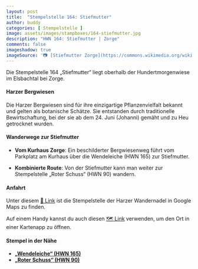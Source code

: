 ```yaml
---
layout: post
title:  "Stempelstelle 164: Stiefmutter"
author: buddy
categories: [ Stempelstelle ]
image: assets/images/stampboxes/164-stiefmutter.jpg
description: "HWN 164: Stiefmutter | Zorge"
comments: false
imageshadow: true
imageSource: '📷 [Stiefmutter Zorge](https://commons.wikimedia.org/wiki/File:Stiefmutter_Zorge.jpg) von <a href="//commons.wikimedia.org/wiki/User:B.Thomas95" title="User:B.Thomas95">Thomas Binder</a> unter Lizenz [CC BY-SA 4.0](https://creativecommons.org/licenses/by-sa/4.0)'
---
```


Die Stempelstelle 164 „Stiefmutter“ liegt oberhalb der Hundertmorgenwiese im Elsbachtal bei Zorge. 

#### Harzer Bergwiesen

Die Harzer Bergwiesen sind für ihre einzigartige Pflanzenvielfalt bekannt und gelten als botanische Schätze. Sie entstanden durch traditionelle Bewirtschaftung, bei der sie ab dem 24. Juni (Johanni) gemäht und zu Heu getrocknet wurden. 

#### Wanderwege zur Stiefmutter

- **Vom Kurhaus Zorge**: Ein beschilderter Bergwiesenweg führt vom Parkplatz am Kurhaus über die Wendeleiche (HWN 165) zur Stiefmutter. 

- **Kombinierte Route**: Von der Stiefmutter kann man weiter zur Stempelstelle „Roter Schuss“ (HWN 90) wandern. 

#### Anfahrt

Unter diesem [📍 Link](https://www.google.com/maps/dir/?api=1&origin=&destination=51.62310%2C%2010.64326) ist die Stempelstelle der Harzer Wandernadel in Google Maps zu finden.

<div class="android-only">
  Auf einem Handy kannst du auch diesen 
  <a href="geo:51.62310,10.64326">🗺️ Link</a> 
  verwenden, um den Ort in einer Kartenapp zu öffnen.
  <p></p>
</div>

#### Stempel in der Nähe

- [**„Wendeleiche“ (HWN 165)**](/stempelstelle-165-wendel-eiche)
- [**„Roter Schuss“ (HWN 90)**](/stempelstelle-90-roter-schuss)
